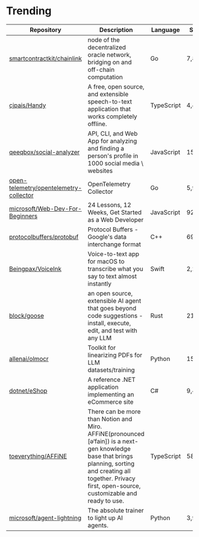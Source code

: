 # Trending
| Repository | Description | Language | Stars | Forks |
| --- | --- | --- | --- | --- |
| [smartcontractkit/chainlink](https://github.com/jmank88) | node of the decentralized oracle network, bridging on and off-chain computation | Go | 7,895 | 1,889 |
| [cjpais/Handy](https://github.com/segudev) | A free, open source, and extensible speech-to-text application that works completely offline. | TypeScript | 4,489 | 282 |
| [qeeqbox/social-analyzer](https://github.com/supersourlemons) | API, CLI, and Web App for analyzing and finding a person's profile in 1000 social media \ websites | JavaScript | 15,736 | 1,293 |
| [open-telemetry/opentelemetry-collector](https://github.com/codeboten) | OpenTelemetry Collector | Go | 5,970 | 1,754 |
| [microsoft/Web-Dev-For-Beginners](https://github.com/San1ay) | 24 Lessons, 12 Weeks, Get Started as a Web Developer | JavaScript | 92,740 | 14,382 |
| [protocolbuffers/protobuf](https://github.com/xfxyjwf) | Protocol Buffers - Google's data interchange format | C++ | 69,441 | 15,922 |
| [Beingpax/VoiceInk](https://github.com/vaygr) | Voice-to-text app for macOS to transcribe what you say to text almost instantly | Swift | 2,284 | 278 |
| [block/goose](https://github.com/michaelneale) | an open source, extensible AI agent that goes beyond code suggestions - install, execute, edit, and test with any LLM | Rust | 21,060 | 1,911 |
| [allenai/olmocr](https://github.com/haydn-jones) | Toolkit for linearizing PDFs for LLM datasets/training | Python | 15,084 | 1,150 |
| [dotnet/eShop](https://github.com/adityamandaleeka) | A reference .NET application implementing an eCommerce site | C# | 9,403 | 3,185 |
| [toeverything/AFFiNE](https://github.com/EYHN) | There can be more than Notion and Miro. AFFiNE(pronounced [ə‘fain]) is a next-gen knowledge base that brings planning, sorting and creating all together. Privacy first, open-source, customizable and ready to use. | TypeScript | 58,495 | 3,982 |
| [microsoft/agent-lightning](https://github.com/acured) | The absolute trainer to light up AI agents. | Python | 3,920 | 266 |

